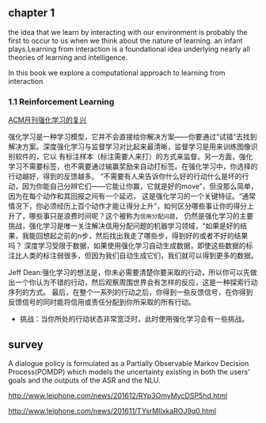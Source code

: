 
## chapter 1

the idea that we learn by interacting with our environment is probably the first to occur to us when we think about the nature of 
learning. an infant plays.Learning from interaction is a foundational idea underlying nearly all theories of learning and intelligence.

In this book we explore a computational approach to learning from interaction

### 1.1 Reinforcement Learning
[ACM月刊强化学习的复兴](http://mp.weixin.qq.com/s?__biz=MzA3MzI4MjgzMw==&mid=2650718527&idx=1&sn=04db4fc59cc23c079a17573657d2b1c7&scene=21#wechat_redirect)

强化学习是一种学习模型，它并不会直接给你解决方案——你要通过“试错”去找到解决方案。深度强化学习与监督学习对比起来最清晰，监督学习是用来训练图像识别软件的，它以
有标注样本（标注需要人来打）的方式来监督。另一方面，强化学习不需要标签，也不需要通过输赢奖励来自动打标签。在强化学习中，你选择的行动越好，得到的反馈越多。
“不需要有人来告诉你什么好的行动什么是坏的行动，因为你能自己分辨它们——它能让你赢，它就是好的move”，但没那么简单，因为在每个动作和其回报之间有一个延迟，
这是强化学习的一个关键特征。“通常情况下，你必须经历上百个动作才能让得分上升”，如何区分哪些事让你的得分上升了，哪些事只是浪费时间呢？这个被称为`信用分配问题`，
仍然是强化学习的主要挑战，强化学习是唯一关注解决信用分配问题的机器学习领域，“如果是好的结果，我能回想起之前的n步，然后找出我走了哪些步，得到好的或者不好的结果吗？
深度学习受限于数据，如果使用强化学习自动生成数据，即使这些数据的标注比人类的标注弱很多，但因为我们自动生成它们，我们就可以得到更多的数据。

Jeff Dean:强化学习的想法是，你未必需要清楚你要采取的行动，所以你可以先做出一个你认为不错的行动，然后观察周围世界会有怎样的反应，这是一种探索行动序列的方式。
最后，在整个一系列的行动之后，你得到一些反馈信号，在你得到反馈信号的同时能将信用或责任分配到你所采取的所有行动。

 - 挑战：当你所处的行动状态非常宽泛时，此时使用强化学习会有一些挑战。

## survey
A dialogue policy is formulated as a Partially Observable Markov Decision Process(POMDP) which models the uncertainty existing in both the users' goals and the outputs of the ASR and the NLU.

http://www.leiphone.com/news/201612/RYp3OmyMycDSP5hd.html

http://www.leiphone.com/news/201611/TYsrMIlxkaROJ9q0.html

